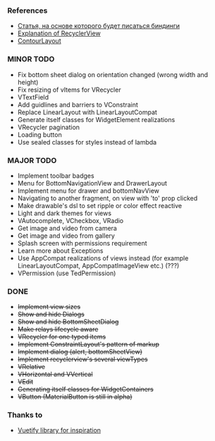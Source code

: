 ### References
* [Статья, на основе которого будет писаться биндинги](https://habr.com/ru/company/mobileup/blog/342850/)
* [Explanation of RecyclerView](https://ziginsider.github.io/RecyclerView/)
* [ContourLayout](https://github.com/cashapp/contour)

### MINOR TODO
* Fix bottom sheet dialog on orientation changed (wrong width and height)
* Fix resizing of vItems for VRecycler
* VTextField
* Add guidlines and barriers to VConstraint
* Replace LinearLayout with LinearLayoutCompat
* Generate itself classes for WidgetElement realizations
* VRecycler pagination
* Loading button
* Use sealed classes for styles instead of lambda

### MAJOR TODO
* Implement toolbar badges
* Menu for BottomNavigationView and DrawerLayout
* Implement menu for drawer and bottomNavView
* Navigating to another fragment, on view with 'to' prop clicked
* Make drawable's dsl to set ripple or color effect reactive
* Light and dark themes for views
* VAutocomplete, VCheckbox, VRadio
* Get image and video from camera
* Get image and video from gallery
* Splash screen with permissions requirement
* Learn more about Exceptions
* Use AppCompat realizations of views instead (for example LinearLayoutCompat, AppCompatImageView etc.) (???)
* VPermission (use TedPermission)

### DONE
* ~~Implement view sizes~~
* ~~Show and hide Dialogs~~
* ~~Show and hide BottomSheetDialog~~
* ~~Make relays lifecycle aware~~
* ~~VRecycler for one typed items~~
* ~~Implement ConstraintLayout's pattern of markup~~
* ~~Implement dialog (alert, bottomSheetView)~~
* ~~Implement recyclerview's several viewTypes~~
* ~~VRelative~~
* ~~VHorizontal and VVertical~~
* ~~VEdit~~
* ~~Generating itself classes for WidgetContainers~~
* ~~VButton (MaterialButton is still in alpha)~~

### Thanks to
* [Vuetify library for inspiration](https://vuetifyjs.com)